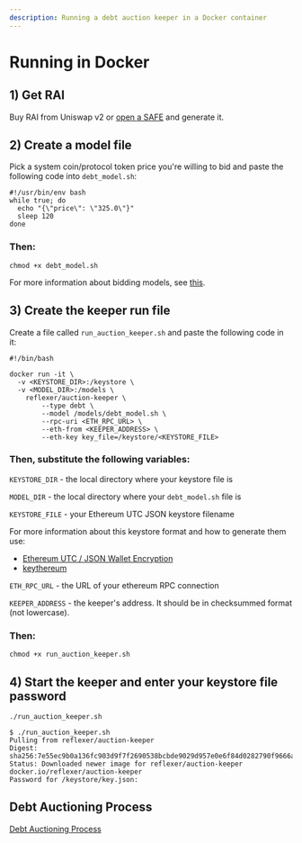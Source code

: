 ```yaml
---
description: Running a debt auction keeper in a Docker container
---
```


# Running in Docker

## 1\) Get RAI

Buy RAI from Uniswap v2 or [open a SAFE](https://app.reflexer.finance) and generate it.

## 2\) Create a model file

Pick a system coin/protocol token price you're willing to bid and paste the following code into `debt_model.sh`:

```text
#!/usr/bin/env bash
while true; do
  echo "{\"price\": \"325.0\"}"
  sleep 120                   
done
```

### Then:

`chmod +x debt_model.sh`

For more information about bidding models, see [this](https://docs.reflexer.finance/keepers/bidding-models).

## 3\) Create the keeper run file

Create a file called `run_auction_keeper.sh` and paste the following code in it:

```text
#!/bin/bash

docker run -it \
  -v <KEYSTORE_DIR>:/keystore \
  -v <MODEL_DIR>:/models \
    reflexer/auction-keeper \
        --type debt \
        --model /models/debt_model.sh \
        --rpc-uri <ETH_RPC_URL> \
        --eth-from <KEEPER_ADDRESS> \
        --eth-key key_file=/keystore/<KEYSTORE_FILE>
```

### Then, substitute the following variables:

`KEYSTORE_DIR` - the local directory where your keystore file is

`MODEL_DIR` - the local directory where your `debt_model.sh` file is

`KEYSTORE_FILE` - your Ethereum UTC JSON keystore filename

For more information about this keystore format and how to generate them use:

* [Ethereum UTC / JSON Wallet Encryption](https://wizardforcel.gitbooks.io/practical-cryptography-for-developers-book/content/symmetric-key-ciphers/ethereum-wallet-encryption.html)
* [keythereum](https://github.com/ethereumjs/keythereum)

`ETH_RPC_URL` - the URL of your ethereum RPC connection

`KEEPER_ADDRESS` - the keeper's address. It should be in checksummed format \(not lowercase\).

### Then:

`chmod +x run_auction_keeper.sh`

## 4\) Start the keeper and enter your keystore file password

`./run_auction_keeper.sh`

```text
$ ./run_auction_keeper.sh
Pulling from reflexer/auction-keeper
Digest: sha256:7e55ec9b0a136fc903d9f7f2690538bcbde9029d957e0e6f84d0282790f9666a
Status: Downloaded newer image for reflexer/auction-keeper
docker.io/reflexer/auction-keeper
Password for /keystore/key.json:
```

## Debt Auctioning Process

[Debt Auctioning Process](debt-auctions.md)


